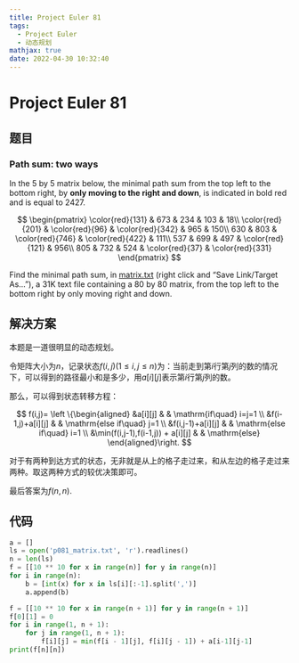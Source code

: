 ```yaml
---
title: Project Euler 81
tags:
  - Project Euler
  - 动态规划
mathjax: true
date: 2022-04-30 10:32:40
---
```


<escape><!-- more --></escape>

# Project Euler 81

## 题目

### Path sum: two ways

In the $5$ by $5$ matrix below, the minimal path sum from the top left to the bottom right, by **only moving to the right and down**, is indicated in bold red and is equal to $2427$.

$$
\begin{pmatrix}
\color{red}{131} & 673 & 234 & 103 & 18\\
\color{red}{201} & \color{red}{96} & \color{red}{342} & 965 & 150\\
630 & 803 & \color{red}{746} & \color{red}{422} & 111\\
537 & 699 & 497 & \color{red}{121} & 956\\
805 & 732 & 524 & \color{red}{37} & \color{red}{331}
\end{pmatrix}
$$

Find the minimal path sum, in [matrix.txt](../resources/p081_matrix.txt) (right click and “Save Link/Target As…”), a 31K text file containing a $80$ by $80$ matrix, from the top left to the bottom right by only moving right and down.

## 解决方案

本题是一道很明显的动态规划。

令矩阵大小为$n$，记录状态$f(i,j)(1\leq i,j\leq n)$为：当前走到第$i$行第$j$列的数的情况下，可以得到的路径最小和是多少，用$a[i][j]$表示第$i$行第$j$列的数。

那么，可以得到状态转移方程：

$$
f(i,j)=
\left \{\begin{aligned}
  &a[i][j]  & & \mathrm{if\quad} i=j=1 \\
  &f(i-1,j)+a[i][j] & & \mathrm{else if\quad} j=1 \\
  &f(i,j-1)+a[i][j] & & \mathrm{else if\quad} i=1 \\
  &\min(f(i,j-1),f(i-1,j)) + a[i][j] & & \mathrm{else}
\end{aligned}\right.
$$

对于有两种到达方式的状态，无非就是从上的格子走过来，和从左边的格子走过来两种。取这两种方式的较优决策即可。

最后答案为$f(n,n)$.

## 代码

```py
a = []
ls = open('p081_matrix.txt', 'r').readlines()
n = len(ls)
f = [[10 ** 10 for x in range(n)] for y in range(n)]
for i in range(n):
    b = [int(x) for x in ls[i][:-1].split(',')]
    a.append(b)

f = [[10 ** 10 for x in range(n + 1)] for y in range(n + 1)]
f[0][1] = 0
for i in range(1, n + 1):
    for j in range(1, n + 1):
        f[i][j] = min(f[i - 1][j], f[i][j - 1]) + a[i-1][j-1]
print(f[n][n])

```
